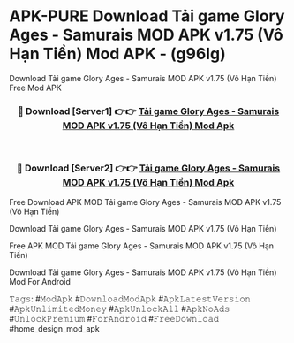 # APK-PURE Download Tải game Glory Ages - Samurais MOD APK v1.75 (Vô Hạn Tiền) Mod APK - (g96lg)
Download Tải game Glory Ages - Samurais MOD APK v1.75 (Vô Hạn Tiền) Free Mod APK

<div align="center">
<h3>🔴 Download [Server1] 👉👉 <a href="https://apk-comot.site?title=Tải_game_Glory_Ages_-_Samurais_MOD_APK_v1.75_(Vô_Hạn_Tiền)">Tải game Glory Ages - Samurais MOD APK v1.75 (Vô Hạn Tiền) Mod Apk</a></h3><br>

<h3>🔴 Download [Server2] 👉👉 <a href="https://apk-comot.site?title=Tải_game_Glory_Ages_-_Samurais_MOD_APK_v1.75_(Vô_Hạn_Tiền)">Tải game Glory Ages - Samurais MOD APK v1.75 (Vô Hạn Tiền) Mod Apk</a></h3>
</div>


Free Download APK MOD Tải game Glory Ages - Samurais MOD APK v1.75 (Vô Hạn Tiền)

Download Tải game Glory Ages - Samurais MOD APK v1.75 (Vô Hạn Tiền) 

Free APK MOD Tải game Glory Ages - Samurais MOD APK v1.75 (Vô Hạn Tiền) 

Download Tải game Glory Ages - Samurais MOD APK v1.75 (Vô Hạn Tiền) Mod For Android

𝚃𝚊𝚐𝚜: #𝙼𝚘𝚍𝙰𝚙𝚔 #𝙳𝚘𝚠𝚗𝚕𝚘𝚊𝚍𝙼𝚘𝚍𝙰𝚙𝚔 #𝙰𝚙𝚔𝙻𝚊𝚝𝚎𝚜𝚝𝚅𝚎𝚛𝚜𝚒𝚘𝚗 #𝙰𝚙𝚔𝚄𝚗𝚕𝚒𝚖𝚒𝚝𝚎𝚍𝙼𝚘𝚗𝚎𝚢 #𝙰𝚙𝚔𝚄𝚗𝚕𝚘𝚌𝚔𝙰𝚕𝚕 #𝙰𝚙𝚔𝙽𝚘𝙰𝚍𝚜 #𝚄𝚗𝚕𝚘𝚌𝚔𝙿𝚛𝚎𝚖𝚒𝚞𝚖 #𝙵𝚘𝚛𝙰𝚗𝚍𝚛𝚘𝚒𝚍 #𝙵𝚛𝚎𝚎𝙳𝚘𝚠𝚗𝚕𝚘𝚊𝚍 #home_design_mod_apk